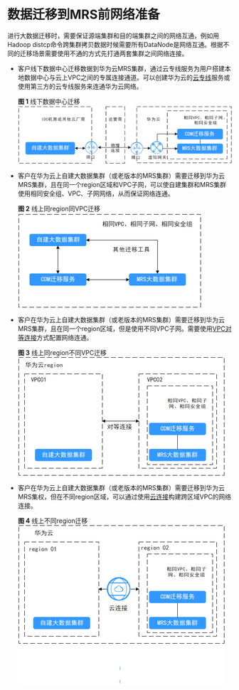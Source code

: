 # 数据迁移到MRS前网络准备<a name="mrs_01_0610"></a>

进行大数据迁移时，需要保证源端集群和目的端集群之间的网络互通，例如用Hadoop distcp命令跨集群拷贝数据时候需要所有DataNode是网络互通。根据不同的迁移场景需要使用不通的方式先打通两套集群之间网络连接。

-   客户线下数据中心迁移数据到华为云MRS集群，通过云专线服务为用户搭建本地数据中心与云上VPC之间的专属连接通道。可以创建华为云的[云专线](https://www.huaweicloud.com/product/dc.html)服务或使用第三方的云专线服务来连通华为云网络。

    **图 1**  线下数据中心迁移<a name="fig453911616281"></a>  
    ![](figures/线下数据中心迁移.png "线下数据中心迁移")

-   客户在华为云上自建大数据集群（或老版本的MRS集群）需要迁移到华为云MRS集群，且在同一个region区域和VPC子网，可以使自建集群和MRS集群使用相同安全组、VPC、子网网络，从而保证网络连通。

    **图 2**  线上同region同VPC迁移<a name="fig183701510113310"></a>  
    ![](figures/线上同region同VPC迁移.png "线上同region同VPC迁移")

-   客户在华为云上自建大数据集群（或老版本的MRS集群）需要迁移到华为云MRS集群，且在同一个region区域，但是使用不同VPC子网。需要使用[VPC对等连接](https://support.huaweicloud.com/usermanual-vpc/zh-cn_topic_0046655036.html)方式配置网络连通。

    **图 3**  线上同region不同VPC迁移<a name="fig1825620420322"></a>  
    ![](figures/线上同region不同VPC迁移.png "线上同region不同VPC迁移")

-   客户在华为云上自建大数据集群（或老版本的MRS集群）需要迁移到华为云MRS集权，但在不同region区域，可以通过使用[云连接](https://support.huaweicloud.com/productdesc-cc/cc_01_0001.html)构建跨区域VPC的网络连接。

    **图 4**  线上不同region迁移<a name="fig347216375411"></a>  
    ![](figures/线上不同region迁移.png "线上不同region迁移")


